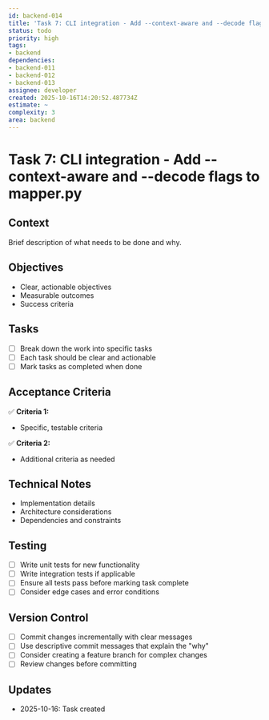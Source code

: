 ```yaml
---
id: backend-014
title: 'Task 7: CLI integration - Add --context-aware and --decode flags to mapper.py'
status: todo
priority: high
tags:
- backend
dependencies:
- backend-011
- backend-012
- backend-013
assignee: developer
created: 2025-10-16T14:20:52.487734Z
estimate: ~
complexity: 3
area: backend
---
```


# Task 7: CLI integration - Add --context-aware and --decode flags to mapper.py

## Context
Brief description of what needs to be done and why.

## Objectives
- Clear, actionable objectives
- Measurable outcomes
- Success criteria

## Tasks
- [ ] Break down the work into specific tasks
- [ ] Each task should be clear and actionable
- [ ] Mark tasks as completed when done

## Acceptance Criteria
✅ **Criteria 1:**
- Specific, testable criteria

✅ **Criteria 2:**
- Additional criteria as needed

## Technical Notes
- Implementation details
- Architecture considerations
- Dependencies and constraints

## Testing
- [ ] Write unit tests for new functionality
- [ ] Write integration tests if applicable
- [ ] Ensure all tests pass before marking task complete
- [ ] Consider edge cases and error conditions

## Version Control
- [ ] Commit changes incrementally with clear messages
- [ ] Use descriptive commit messages that explain the "why"
- [ ] Consider creating a feature branch for complex changes
- [ ] Review changes before committing

## Updates
- 2025-10-16: Task created